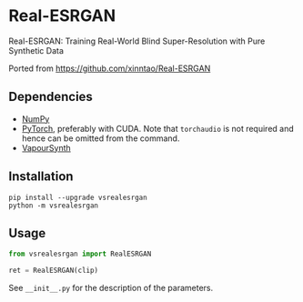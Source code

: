# Real-ESRGAN
Real-ESRGAN: Training Real-World Blind Super-Resolution with Pure Synthetic Data

Ported from https://github.com/xinntao/Real-ESRGAN


## Dependencies
- [NumPy](https://numpy.org/install)
- [PyTorch](https://pytorch.org/get-started), preferably with CUDA. Note that `torchaudio` is not required and hence can be omitted from the command.
- [VapourSynth](http://www.vapoursynth.com/)


## Installation
```
pip install --upgrade vsrealesrgan
python -m vsrealesrgan
```


## Usage
```python
from vsrealesrgan import RealESRGAN

ret = RealESRGAN(clip)
```

See `__init__.py` for the description of the parameters.
